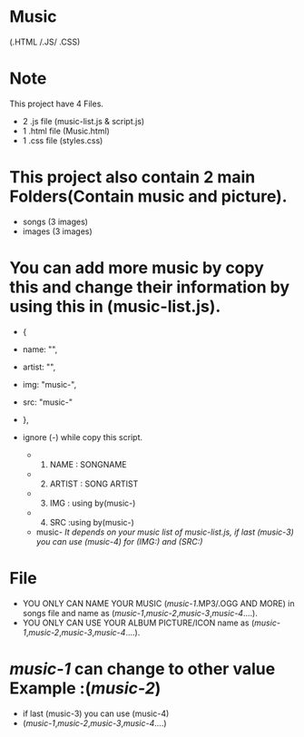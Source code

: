 # Music #
(.HTML /.JS/ .CSS)

# Note #
This project have 4 Files.
  - 2 .js file (music-list.js & script.js)
  - 1 .html file (Music.html)
  - 1 .css file (styles.css)
  
# This project also contain 2 main Folders(Contain music and picture). #
  - songs (3 images)
  - images (3 images)

# You can add more music by copy this and change their information by using this in (music-list.js). #

   -   {
   -  name: "",
   -  artist: "",
   -  img: "music-",
   -  src: "music-"
  - },

- ignore (*-*) while copy this script.
  
  - 1. NAME : SONGNAME
  - 2. ARTIST : SONG ARTIST
  - 3. IMG : using by(music-)
  - 4. SRC :using by(music-)
  - music- *It depends on your music list of music-list.js, if last (music-3) you can use (music-4) for (IMG:) and (SRC:)*

# File #
 - YOU ONLY CAN NAME YOUR MUSIC (*music-1*.MP3/.OGG AND MORE) in songs file and name as (*music-1*,*music-2*,*music-3*,*music-4*....).
 - YOU ONLY CAN USE YOUR ALBUM PICTURE/ICON name as (*music-1*,*music-2*,*music-3*,*music-4*....).

# *music-1* can change to other value Example :(*music-2*) #

  - if last (music-3) you can use (music-4)
  - (*music-1*,*music-2*,*music-3*,*music-4*....)
